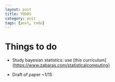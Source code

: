 ```yaml
---
layout: post
title: TODOS
category: post
tags: [post, todo]
---
```


# Things to do

* Study bayesian statistics: use [this curriculum]{https://www.zabaras.com/statisticalcomputing}

* Draft of paper ~1/15
